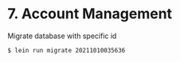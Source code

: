 # 7. Account Management #

Migrate database with specific id

```shell
$ lein run migrate 20211010035636
```

